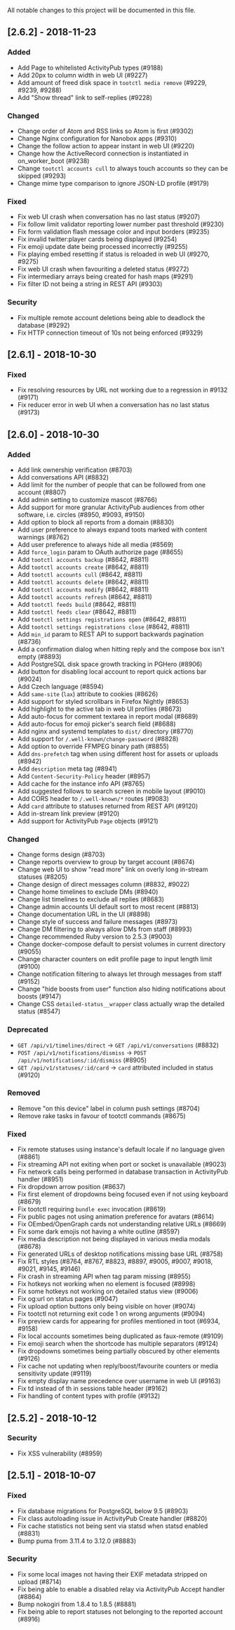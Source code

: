 
All notable changes to this project will be documented in this file.

## [2.6.2] - 2018-11-23
### Added

- Add Page to whitelisted ActivityPub types (#9188)
- Add 20px to column width in web UI (#9227)
- Add amount of freed disk space in `tootctl media remove` (#9229, #9239, #9288)
- Add "Show thread" link to self-replies (#9228)

### Changed

- Change order of Atom and RSS links so Atom is first (#9302)
- Change Nginx configuration for Nanobox apps (#9310)
- Change the follow action to appear instant in web UI (#9220)
- Change how the ActiveRecord connection is instantiated in on_worker_boot (#9238)
- Change `tootctl accounts cull` to always touch accounts so they can be skipped (#9293)
- Change mime type comparison to ignore JSON-LD profile (#9179)

### Fixed

- Fix web UI crash when conversation has no last status (#9207)
- Fix follow limit validator reporting lower number past threshold (#9230)
- Fix form validation flash message color and input borders (#9235)
- Fix invalid twitter:player cards being displayed (#9254)
- Fix emoji update date being processed incorrectly (#9255)
- Fix playing embed resetting if status is reloaded in web UI (#9270, #9275)
- Fix web UI crash when favouriting a deleted status (#9272)
- Fix intermediary arrays being created for hash maps (#9291)
- Fix filter ID not being a string in REST API (#9303)

### Security

- Fix multiple remote account deletions being able to deadlock the database (#9292)
- Fix HTTP connection timeout of 10s not being enforced (#9329)

## [2.6.1] - 2018-10-30
### Fixed

- Fix resolving resources by URL not working due to a regression in #9132 (#9171)
- Fix reducer error in web UI when a conversation has no last status (#9173)

## [2.6.0] - 2018-10-30
### Added

- Add link ownership verification (#8703)
- Add conversations API (#8832)
- Add limit for the number of people that can be followed from one account (#8807)
- Add admin setting to customize mascot (#8766)
- Add support for more granular ActivityPub audiences from other software, i.e. circles (#8950, #9093, #9150)
- Add option to block all reports from a domain (#8830)
- Add user preference to always expand toots marked with content warnings (#8762)
- Add user preference to always hide all media (#8569)
- Add `force_login` param to OAuth authorize page (#8655)
- Add `tootctl accounts backup` (#8642, #8811)
- Add `tootctl accounts create` (#8642, #8811)
- Add `tootctl accounts cull` (#8642, #8811)
- Add `tootctl accounts delete` (#8642, #8811)
- Add `tootctl accounts modify` (#8642, #8811)
- Add `tootctl accounts refresh` (#8642, #8811)
- Add `tootctl feeds build` (#8642, #8811)
- Add `tootctl feeds clear` (#8642, #8811)
- Add `tootctl settings registrations open` (#8642, #8811)
- Add `tootctl settings registrations close` (#8642, #8811)
- Add `min_id` param to REST API to support backwards pagination (#8736)
- Add a confirmation dialog when hitting reply and the compose box isn't empty (#8893)
- Add PostgreSQL disk space growth tracking in PGHero (#8906)
- Add button for disabling local account to report quick actions bar (#9024)
- Add Czech language (#8594)
- Add `same-site` (`lax`) attribute to cookies (#8626)
- Add support for styled scrollbars in Firefox Nightly (#8653)
- Add highlight to the active tab in web UI profiles (#8673)
- Add auto-focus for comment textarea in report modal (#8689)
- Add auto-focus for emoji picker's search field (#8688)
- Add nginx and systemd templates to `dist/` directory (#8770)
- Add support for `/.well-known/change-password` (#8828)
- Add option to override FFMPEG binary path (#8855)
- Add `dns-prefetch` tag when using different host for assets or uploads (#8942)
- Add `description` meta tag (#8941)
- Add `Content-Security-Policy` header (#8957)
- Add cache for the instance info API (#8765)
- Add suggested follows to search screen in mobile layout (#9010)
- Add CORS header to `/.well-known/*` routes (#9083)
- Add `card` attribute to statuses returned from REST API (#9120)
- Add in-stream link preview (#9120)
- Add support for ActivityPub `Page` objects (#9121)

### Changed

- Change forms design (#8703)
- Change reports overview to group by target account (#8674)
- Change web UI to show "read more" link on overly long in-stream statuses (#8205)
- Change design of direct messages column (#8832, #9022)
- Change home timelines to exclude DMs (#8940)
- Change list timelines to exclude all replies (#8683)
- Change admin accounts UI default sort to most recent (#8813)
- Change documentation URL in the UI (#8898)
- Change style of success and failure messages (#8973)
- Change DM filtering to always allow DMs from staff (#8993)
- Change recommended Ruby version to 2.5.3 (#9003)
- Change docker-compose default to persist volumes in current directory (#9055)
- Change character counters on edit profile page to input length limit (#9100)
- Change notification filtering to always let through messages from staff (#9152)
- Change "hide boosts from user" function also hiding notifications about boosts (#9147)
- Change CSS `detailed-status__wrapper` class actually wrap the detailed status (#8547)

### Deprecated

- `GET /api/v1/timelines/direct` → `GET /api/v1/conversations` (#8832)
- `POST /api/v1/notifications/dismiss` → `POST /api/v1/notifications/:id/dismiss` (#8905)
- `GET /api/v1/statuses/:id/card` → `card` attributed included in status (#9120)

### Removed

- Remove "on this device" label in column push settings (#8704)
- Remove rake tasks in favour of tootctl commands (#8675)

### Fixed

- Fix remote statuses using instance's default locale if no language given (#8861)
- Fix streaming API not exiting when port or socket is unavailable (#9023)
- Fix network calls being performed in database transaction in ActivityPub handler (#8951)
- Fix dropdown arrow position (#8637)
- Fix first element of dropdowns being focused even if not using keyboard (#8679)
- Fix tootctl requiring `bundle exec` invocation (#8619)
- Fix public pages not using animation preference for avatars (#8614)
- Fix OEmbed/OpenGraph cards not understanding relative URLs (#8669)
- Fix some dark emojis not having a white outline (#8597)
- Fix media description not being displayed in various media modals (#8678)
- Fix generated URLs of desktop notifications missing base URL (#8758)
- Fix RTL styles (#8764, #8767, #8823, #8897, #9005, #9007, #9018, #9021, #9145, #9146)
- Fix crash in streaming API when tag param missing (#8955)
- Fix hotkeys not working when no element is focused (#8998)
- Fix some hotkeys not working on detailed status view (#9006)
- Fix og:url on status pages (#9047)
- Fix upload option buttons only being visible on hover (#9074)
- Fix tootctl not returning exit code 1 on wrong arguments (#9094)
- Fix preview cards for appearing for profiles mentioned in toot (#6934, #9158)
- Fix local accounts sometimes being duplicated as faux-remote (#9109)
- Fix emoji search when the shortcode has multiple separators (#9124)
- Fix dropdowns sometimes being partially obscured by other elements (#9126)
- Fix cache not updating when reply/boost/favourite counters or media sensitivity update (#9119)
- Fix empty display name precedence over username in web UI (#9163)
- Fix td instead of th in sessions table header (#9162)
- Fix handling of content types with profile (#9132)

## [2.5.2] - 2018-10-12
### Security

- Fix XSS vulnerability (#8959)

## [2.5.1] - 2018-10-07
### Fixed

- Fix database migrations for PostgreSQL below 9.5 (#8903)
- Fix class autoloading issue in ActivityPub Create handler (#8820)
- Fix cache statistics not being sent via statsd when statsd enabled (#8831)
- Bump puma from 3.11.4 to 3.12.0 (#8883)

### Security

- Fix some local images not having their EXIF metadata stripped on upload (#8714)
- Fix being able to enable a disabled relay via ActivityPub Accept handler (#8864)
- Bump nokogiri from 1.8.4 to 1.8.5 (#8881)
- Fix being able to report statuses not belonging to the reported account (#8916)
